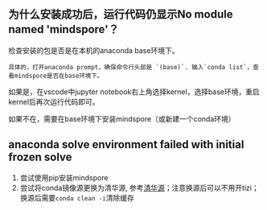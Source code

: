 

## 为什么安装成功后，运行代码仍显示No module named 'mindspore'？

检查安装的包是否是在本机的anaconda base环境下。

    具体的，打开anaconda prompt，确保命令行头部是 `(base)`. 输入`conda list`，查看mindspore是否在base环境下。

如果是，在vscode中jupyter notebook右上角选择kernel，选择base环境，重启kernel后再次运行代码即可。

如果不在，需要在base环境下安装mindspore（或新建一个conda环境）

## anaconda solve environment failed with initial frozen solve

1. 尝试使用pip安装mindspore
2. 尝试将conda镜像源更换为清华源, 参考[清华源](https://mirrors.tuna.tsinghua.edu.cn/help/anaconda/)；注意换源后可以不用开tizi；换源后需要`conda clean -i`清除缓存



